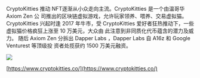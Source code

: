 CryptoKitties 推动 NFT逐渐从小众走向主流。CryptoKitties 是一个由温哥华 Axiom Zen 公 司推出的区块链虚拟游戏，允许玩家领养、喂养、交易虚拟猫。CryptoKitties 兴起时逢 2017 年牛市，受 CryptoKitties 爱好者狂热推动下，一些虚拟猫价格疯狂上涨至 10 万美元，大众由 此注意到非同质化代币蕴含的潜力及威力。
随后 Axiom Zen 分拆出 Dapper Labs ，Dapper Labs 自 A16z 和 Google Venturest 等顶级投 资者处揽获约 1500 万美元融资。
​

![](/nft_docs/images/5.png)

[https://www.cryptokitties.co/](https://www.cryptokitties.co/)
